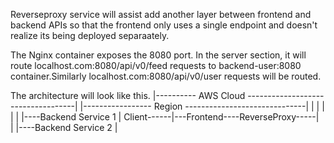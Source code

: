 ﻿Reverseproxy service will assist add another layer between frontend and backend APIs so that the frontend only uses a single endpoint and doesn't realize its being deployed separaately.

The Nginx container exposes the 8080 port. In the server section, it will route localhost.com:8080/api/v0/feed requests to backend-user:8080 container.Similarly localhost.com:8080/api/v0/user requests will be routed. 

The architecture will look like this.
            |----------   AWS Cloud -----------------------------------|
            |----------------- Region ------------------------------|  |
            |                                                       |  | 
            |                                |----Backend Service 1    | 
Client------|---Frontend----ReverseProxy-----|                       
            |                                |----Backend Service 2
            |